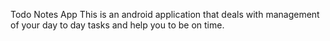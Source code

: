 Todo Notes App
This is an android application that deals with management of your day to day tasks and help you to be on time.
